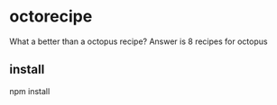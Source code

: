 # octorecipe
What a better than a octopus recipe? Answer is 8 recipes for octopus
## install
npm install
